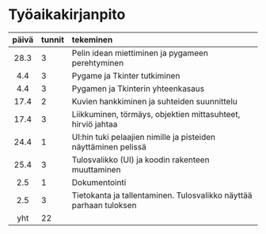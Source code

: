 # Työaikakirjanpito

| päivä | tunnit | tekeminen  |
| :----:|:-----| :-----|
| 28.3 | 3    | Pelin idean miettiminen ja pygameen perehtyminen |
| 4.4 | 3    | Pygame ja Tkinter tutkiminen |
| 4.4 | 3    | Pygamen ja Tkinterin yhteenkasaus |
| 17.4 | 2    | Kuvien hankkiminen ja suhteiden suunnittelu |
| 17.4 | 3    | Liikkuminen, törmäys, objektien mittasuhteet, hirviö jahtaa |
| 24.4 | 1    | UI:hin tuki pelaajien nimille ja pisteiden näyttäminen pelissä |
| 25.4 | 3    | Tulosvalikko (UI) ja koodin rakenteen muuttaminen |
| 2.5 | 1    | Dokumentointi |
| 2.5 | 3    | Tietokanta ja tallentaminen. Tulosvalikko näyttää parhaan tuloksen |
| yht   | 22   | | 
